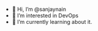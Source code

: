 - 👋 Hi, I’m @sanjaynain
- 👀 I’m interested in DevOps
- 🌱 I’m currently learning about it.

<!---
sanjaynain/sanjaynain is a ✨ special ✨ repository because its `README.md` (this file) appears on your GitHub profile.
You can click the Preview link to take a look at your changes.
--->
